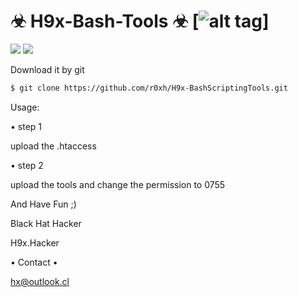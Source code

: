 # ☣ H9x-Bash-Tools ☣ [![alt tag](http://icons.iconarchive.com/icons/dakirby309/simply-styled/32/OS-Linux-icon.png)]

<img src="https://i.imgur.com/l5su6sc.png" data-canonical-src="https://i.imgur.com/l5su6sc.png" style="max-width:100%;">

<img src="https://i.imgur.com/TUBl4TB.png" data-canonical-src="https://i.imgur.com/TUBl4TB.png" style="max-width:100%;">

Download it by git

```bash
$ git clone https://github.com/r0xh/H9x-BashScriptingTools.git
```

Usage:

• step 1

upload the .htaccess

• step 2

upload the tools and change the permission to 0755 

And Have Fun ;)

Black Hat Hacker

H9x.Hacker

• Contact •

hx@outlook.cl
